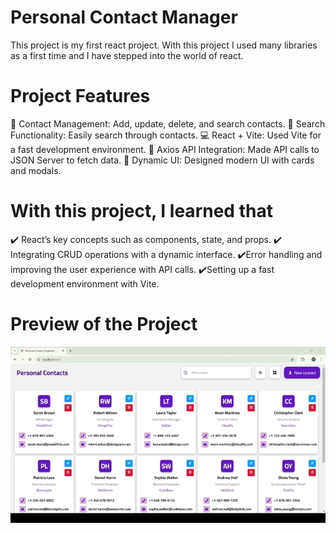 # Personal Contact Manager
This project is my first react project. With this project I used many libraries as a first time and  I have stepped into the world of react. 
# Project Features
📌 Contact Management: Add, update, delete, and search contacts.
🔎 Search Functionality: Easily search through contacts.
💻 React + Vite: Used Vite for a fast development environment.
📡 Axios API Integration: Made API calls to JSON Server to fetch data.
🎨 Dynamic UI: Designed modern UI with cards and modals.
# With this project, I learned that
✔️ React’s key concepts such as components, state, and props.
✔️ Integrating CRUD operations with a dynamic interface.
✔️Error handling and improving the user experience with API calls.
✔️Setting up a fast development environment with Vite.
# Preview of the Project
![](personal.gif)

